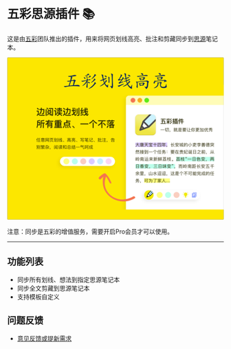 # 五彩思源插件 📚

这是由[五彩](https://www.dotalk.cn)团队推出的插件，用来将网页划线高亮、批注和剪藏同步到[思源](https://b3log.org/siyuan/)笔记本。

![](./preview.png)

注意：同步是五彩的增值服务，需要开启Pro会员才可以使用。

---

## 功能列表
* 同步所有划线、想法到指定思源笔记本
* 同步全文剪藏到思源笔记本
* 支持模板自定义

## 问题反馈
* [意见反馈或提新需求](https://feedback.dotalk.cn/note/OlA9f2ef3ee.html)